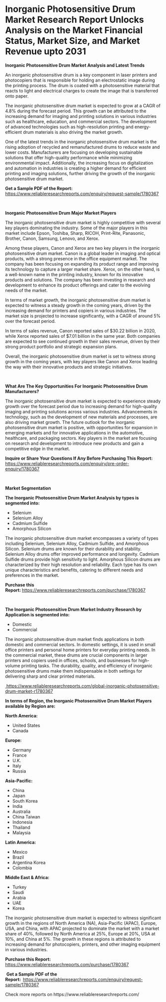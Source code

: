 <p><h1>Inorganic Photosensitive Drum Market Research Report Unlocks Analysis on the Market Financial Status, Market Size, and Market Revenue upto 2031</h1></p><p><strong>Inorganic Photosensitive Drum Market Analysis and Latest Trends</strong></p>
<p><p>An inorganic photosensitive drum is a key component in laser printers and photocopiers that is responsible for holding an electrostatic image during the printing process. The drum is coated with a photosensitive material that reacts to light and electrical charges to create the image that is transferred onto paper.</p><p>The inorganic photosensitive drum market is expected to grow at a CAGR of 4.8% during the forecast period. This growth can be attributed to the increasing demand for imaging and printing solutions in various industries such as healthcare, education, and commercial sectors. The development of advanced technologies such as high-resolution printing and energy-efficient drum materials is also driving the market growth.</p><p>One of the latest trends in the inorganic photosensitive drum market is the rising adoption of recycled and remanufactured drums to reduce waste and lower costs. Manufacturers are focusing on developing sustainable solutions that offer high-quality performance while minimizing environmental impact. Additionally, the increasing focus on digitalization and automation in industries is creating a higher demand for efficient printing and imaging solutions, further driving the growth of the inorganic photosensitive drum market.</p></p>
<p><strong>Get a Sample PDF of the Report:&nbsp;</strong> <a href="https://www.reliableresearchreports.com/enquiry/request-sample/1780367">https://www.reliableresearchreports.com/enquiry/request-sample/1780367</a></p>
<p>&nbsp;</p>
<p><strong>Inorganic Photosensitive Drum Major Market Players</strong></p>
<p><p>The inorganic photosensitive drum market is highly competitive with several key players dominating the industry. Some of the major players in this market include Epson, Toshiba, Sharp, RICOH, Print-Rite, Panasonic, Brother, Canon, Samsung, Lenovo, and Xerox.</p><p>Among these players, Canon and Xerox are two key players in the inorganic photosensitive drum market. Canon is a global leader in imaging and optical products, with a strong presence in the office equipment market. The company has been focusing on expanding its product range and improving its technology to capture a larger market share. Xerox, on the other hand, is a well-known name in the printing industry, known for its innovative products and solutions. The company has been investing in research and development to enhance its product offerings and cater to the evolving needs of the market.</p><p>In terms of market growth, the inorganic photosensitive drum market is expected to witness a steady growth in the coming years, driven by the increasing demand for printers and copiers in various industries. The market size is projected to increase significantly, with a CAGR of around 5% over the forecast period.</p><p>In terms of sales revenue, Canon reported sales of $30.22 billion in 2020, while Xerox reported sales of $7.01 billion in the same year. Both companies are expected to see continued growth in their sales revenue, driven by their strong product portfolio and strategic expansion plans.</p><p>Overall, the inorganic photosensitive drum market is set to witness strong growth in the coming years, with key players like Canon and Xerox leading the way with their innovative products and strategic initiatives.</p></p>
<p>&nbsp;</p>
<p><strong>What Are The Key Opportunities For Inorganic Photosensitive Drum Manufacturers?</strong></p>
<p><p>The inorganic photosensitive drum market is expected to experience steady growth over the forecast period due to increasing demand for high-quality imaging and printing solutions across various industries. Advancements in technology, such as the development of new materials and processes, are also driving market growth. The future outlook for the inorganic photosensitive drum market is positive, with opportunities for expansion in emerging markets and for innovative applications in the automotive, healthcare, and packaging sectors. Key players in the market are focusing on research and development to introduce new products and gain a competitive edge in the market.</p></p>
<p><strong>Inquire or Share Your Questions If Any Before Purchasing This Report:</strong> <a href="https://www.reliableresearchreports.com/enquiry/pre-order-enquiry/1780367">https://www.reliableresearchreports.com/enquiry/pre-order-enquiry/1780367</a></p>
<p>&nbsp;</p>
<p><strong>Market Segmentation</strong></p>
<p><strong>The Inorganic Photosensitive Drum Market Analysis by types is segmented into:</strong></p>
<p><ul><li>Selenium</li><li>Selenium Alloy</li><li>Cadmium Sulfide</li><li>Amorphous Silicon</li></ul></p>
<p><p>The inorganic photosensitive drum market encompasses a variety of types including Selenium, Selenium Alloy, Cadmium Sulfide, and Amorphous Silicon. Selenium drums are known for their durability and stability. Selenium Alloy drums offer improved performance and longevity. Cadmium Sulfide drums provide high sensitivity to light. Amorphous Silicon drums are characterized by their high resolution and reliability. Each type has its own unique characteristics and benefits, catering to different needs and preferences in the market.</p></p>
<p><strong>Purchase this Report:&nbsp;</strong><a href="https://www.reliableresearchreports.com/purchase/1780367">https://www.reliableresearchreports.com/purchase/1780367</a></p>
<p>&nbsp;</p>
<p><strong>The Inorganic Photosensitive Drum Market Industry Research by Application is segmented into:</strong></p>
<p><ul><li>Domestic</li><li>Commercial</li></ul></p>
<p><p>The inorganic photosensitive drum market finds applications in both domestic and commercial sectors. In domestic settings, it is used in small office printers and personal home printers for everyday printing needs. In the commercial market, these drums are crucial components in larger printers and copiers used in offices, schools, and businesses for high-volume printing tasks. The durability, quality, and efficiency of inorganic photosensitive drums make them indispensable in both settings for delivering sharp and clear printed materials.</p></p>
<p><a href="https://www.reliableresearchreports.com/global-inorganic-photosensitive-drum-market-r1780367">&nbsp;https://www.reliableresearchreports.com/global-inorganic-photosensitive-drum-market-r1780367</a></p>
<p><strong>In terms of Region, the Inorganic Photosensitive Drum Market Players available by Region are:</strong></p>
<p>
    <p> <strong> North America: </strong>
        <ul>
            <li>United States</li>
            <li>Canada</li>
        </ul>
        </p> 
    <p> <strong> Europe: </strong>
        <ul>
            <li>Germany</li>
            <li>France</li>
            <li>U.K.</li>
            <li>Italy</li>
            <li>Russia</li>
        </ul>
        </p> 
    <p> <strong> Asia-Pacific: </strong>
        <ul>
            <li>China</li>
            <li>Japan</li>
            <li>South Korea</li>
            <li>India</li>
            <li>Australia</li>
            <li>China Taiwan</li>
            <li>Indonesia</li>
            <li>Thailand</li>
            <li>Malaysia</li>
        </ul>
        </p> 
    <p> <strong> Latin America: </strong>
        <ul>
            <li>Mexico</li>
            <li>Brazil</li>
            <li>Argentina Korea</li>
            <li>Colombia</li>
        </ul>
        </p> 
    <p> <strong> Middle East & Africa: </strong>
        <ul>
            <li>Turkey</li>
            <li>Saudi</li>
            <li>Arabia</li>
            <li>UAE</li>
            <li>Korea</li>
        </ul>
    </p>
    </p>
<p><p>The inorganic photosensitive drum market is expected to witness significant growth in the regions of North America (NA), Asia-Pacific (APAC), Europe, USA, and China, with APAC projected to dominate the market with a market share of 40%, followed by North America at 25%, Europe at 20%, USA at 10%, and China at 5%. The growth in these regions is attributed to increasing demand for photocopiers, printers, and other imaging equipment in various industries.</p></p>
<p><strong>Purchase this Report: </strong><a href="https://www.reliableresearchreports.com/purchase/1780367">https://www.reliableresearchreports.com/purchase/1780367</a></p>
<p>&nbsp;<strong>Get a Sample PDF of the Report:&nbsp;&nbsp;</strong><a href="https://www.reliableresearchreports.com/enquiry/request-sample/1780367">https://www.reliableresearchreports.com/enquiry/request-sample/1780367</a></p>
<p><strong></strong></p>
<p>Check more reports on https://www.reliableresearchreports.com/</p>